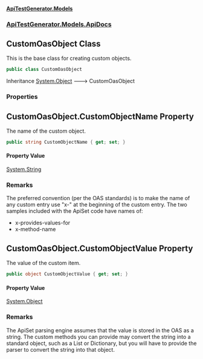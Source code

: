 #### [ApiTestGenerator.Models](ApiTestGenerator.Models.md 'ApiTestGenerator.Models')
### [ApiTestGenerator.Models.ApiDocs](ApiTestGenerator.Models.md#ApiTestGenerator.Models.ApiDocs 'ApiTestGenerator.Models.ApiDocs')

## CustomOasObject Class

This is the base class for creating custom objects.

```csharp
public class CustomOasObject
```

Inheritance [System.Object](https://docs.microsoft.com/en-us/dotnet/api/System.Object 'System.Object') &#129106; CustomOasObject
### Properties

<a name='ApiTestGenerator.Models.ApiDocs.CustomOasObject.CustomObjectName'></a>

## CustomOasObject.CustomObjectName Property

The name of the custom object.

```csharp
public string CustomObjectName { get; set; }
```

#### Property Value
[System.String](https://docs.microsoft.com/en-us/dotnet/api/System.String 'System.String')

### Remarks
The preferred convention (per the OAS standards) is to make the name of any custom entry 
use "x-" at the beginning of the custom entry. The two samples included with the ApiSet
code have names of:
- x-provides-values-for
- x-method-name

<a name='ApiTestGenerator.Models.ApiDocs.CustomOasObject.CustomObjectValue'></a>

## CustomOasObject.CustomObjectValue Property

The value of the custom item.

```csharp
public object CustomObjectValue { get; set; }
```

#### Property Value
[System.Object](https://docs.microsoft.com/en-us/dotnet/api/System.Object 'System.Object')

### Remarks
The ApiSet parsing engine assumes that the value is stored in the OAS as a string.
The custom methods you can provide may convert the string into a standard object,
such as a List or Dictionary, but you will have to provide the parser to convert 
the string into that object.